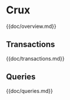 # Crux 

{{doc/overview.md}}

## Transactions

{{doc/transactions.md}}

## Queries 

{{doc/queries.md}}